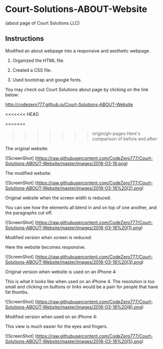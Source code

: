 # Court-Solutions-ABOUT-Website
(about page of Court Solutions LLC)

## Instructions
Modified an about webpage into a responsive and aesthetic webpage.

1) Organized the HTML file.

2) Created a CSS file.

3) Used bootstrap and google fonts.

You may check out Court Solutions about page by clicking on the link below:

http://codezero777.github.io/Court-Solutions-ABOUT-Website

<<<<<<< HEAD

=======
>>>>>>> origin/gh-pages
Here's comparison of before and after:


The original website: 

![ScreenShot] (https://raw.githubusercontent.com/CodeZero777/Court-Solutions-ABOUT-Website/master/images/2016-03-16.png)


The modified website:

![ScreenShot] (https://raw.githubusercontent.com/CodeZero777/Court-Solutions-ABOUT-Website/master/images/2016-03-16%20(2).png)


Original website when the screen width is reduced:

You can see how the elements all blend in  and on top of one another, and the paragraphs cut off.

![ScreenShot] (https://raw.githubusercontent.com/CodeZero777/Court-Solutions-ABOUT-Website/master/images/2016-03-16%20(1).png)


Modified version when screen is reduced:

Here the website becomes responsive.

![ScreenShot] (https://raw.githubusercontent.com/CodeZero777/Court-Solutions-ABOUT-Website/master/images/2016-03-16%20(3).png)


Original version when website is used on an iPhone 4:

This is what it looks like when used on an iPhone 4. The resolution is too small and clicking on buttons or links would be a pain for people that have fat thumbs.

![ScreenShot] (https://raw.githubusercontent.com/CodeZero777/Court-Solutions-ABOUT-Website/master/images/2016-03-16%20(6).png)


Modified version when used on an iPhone 4:

This view is much easier for the eyes and fingers. 

![ScreenShot] (https://raw.githubusercontent.com/CodeZero777/Court-Solutions-ABOUT-Website/master/images/2016-03-16%20(5).png)
